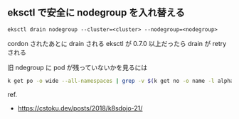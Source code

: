 eksctl で安全に nodegroup を入れ替える
---

`eksctl drain nodegroup --cluster=<cluster> --nodegroup=<nodegroup>`

cordon されたあとに drain される
eksctl が 0.7.0 以上だったら drain が retry される


旧 ndegroup に pod が残っていないかを見るには

```bash
k get po -o wide --all-namespaces | grep -v $(k get no -o name -l alpha.eksctl.io/nodegroup-name=nodegroup3 |xargs -n1 | xargs -n1 -I{} echo -n '-e {} ')
```



ref.
- https://cstoku.dev/posts/2018/k8sdojo-21/
